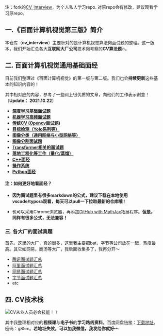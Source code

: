 注：fork的[CV_Interview](https://github.com/zonechen1994/CV_Interview)，为个人私人学习repo. 对原repo会有修改，建议观看学习原repo。

## 一.《百面计算机视觉第三版》简介

本仓库（**cv_interview**）主要针对的是计算机视觉算法岗面试题的整理。这一版本，我们开始汇总各大**互联网大厂公司**技术岗考察的**CV算法题**:fire:。



## 二. 百面计算机视觉通用基础面经

目前我们整理过《百面计算机视觉》的第一版与第二版。我们也会**持续更新**这些基本的知识内容的！

其中相对应的内容，参考了一些网上很优质的文章，向他们的工作表示谢意！（**Update： 2021.10.22**）

- **[深度学习基础面试题](./通用计算机视觉算法面经/深度学习基础面试题/readme.md)**
- **[机器学习高频面试题](./通用计算机视觉算法面经/机器学习面试题/readme.md)**
- **[传统CV (Opencv面试题)](./通用计算机视觉算法面经/传统cv面试题/readme.md)**
- **[目标检测（Yolo系列等）](./通用计算机视觉算法面经/面标检测面试题/readme.md)**
- **[图像分类（通用网络与小型网络等）](./通用计算机视觉算法面经/图像分类面试题/readme.md)**
- **[图像分割面试题]((./通用计算机视觉算法面经/图像分割面试题/readme.md))**
- **[Transformer相关的面试题](./通用计算机视觉算法面经/Transformer面试题/readme.md)**
- **[落地工程化等工作（量化/蒸馏）](./通用计算机视觉算法面经/落地面试题(量化蒸馏等)/readme.md)**
- **[C++面经](/通用计算机视觉算法面经/C++与操作系统等面试题/C++面经题/readme.md)**
- **[操作系统](/通用计算机视觉算法面经/C++与操作系统等面试题/操作系统/readme.md)**
- **[Python面经](/通用计算机视觉算法面经/Python面试题/readme.md)**



#### 注：如何更好地看面经？

- **因为面试题里有很多markdown的公式，建议下载在本地使用vscode/typora观看，每天可以pull一下拉取最新的仓库哦！** 

- 也可以采用Chrome浏览器，再添加[GitHub with MathJax](https://chrome.google.com/webstore/detail/github-with-mathjax/ioemnmodlmafdkllaclgeombjnmnbima/related)拓展程序。**但是，同样有很多公式，无法兼容！**



### 三. 各大厂的面试真题



首先，这里的大厂，真的很多，这里我主要把bat，字节等公司放在一起，热度最高。其它如网易，商汤等大厂，我后面收集多了，我再分开～

- [腾讯面试题汇总](./大厂面试原题/腾讯/腾讯面试题.md)
- [阿里面试题汇总](./大厂面试原题/阿里/阿里面试题.md)
- [网易面试题汇总](./大厂面试原题/网易/readme.md)
- [字节面试题汇总](./大厂面试原题/字节/readme.md)
- etc





## 四. CV技术栈

![CV从业人员必会技能！！](https://user-images.githubusercontent.com/47493620/119588215-e8360b00-be02-11eb-8802-f1a840487c85.png)

其中我整理相对应的**视频课**与**电子书**的**学习路线资料**，百度网盘链接：[下载地址](https://pan.baidu.com/s/1kOfOAKEhHByD2f2BTNEYFQ)，密码：g85m。**若地址失效，可以加我微信，我发给你就好～**







